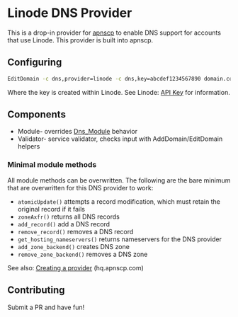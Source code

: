 # Linode DNS Provider

This is a drop-in provider for [apnscp](https://apnscp.com) to enable DNS support for accounts that use Linode. This provider is built into apnscp.

## Configuring

```bash
EditDomain -c dns,provider=linode -c dns,key=abcdef1234567890 domain.com
```

Where the key is created within Linode. See Linode: [API Key](https://www.linode.com/docs/platform/api/api-key/) for information.

## Components

- Module- overrides [Dns_Module](https://github.com/apisnetworks/apnscp-modules/blob/master/modules/dns.php) behavior
- Validator- service validator, checks input with AddDomain/EditDomain helpers

### Minimal module methods

All module methods can be overwritten. The following are the bare minimum that are overwritten for this DNS provider to work:

- `atomicUpdate()` attempts a record modification, which must retain the original record if it fails
- `zoneAxfr()` returns all DNS records
- `add_record()` add a DNS record
- `remove_record()` removes a DNS record
- `get_hosting_nameservers()` returns nameservers for the DNS provider
- `add_zone_backend()` creates DNS zone
- `remove_zone_backend()` removes a DNS zone

See also: [Creating a provider](https://hq.apnscp.com/apnscp-pre-alpha-technical-release/#creatingaprovider) (hq.apnscp.com)

## Contributing

Submit a PR and have fun!